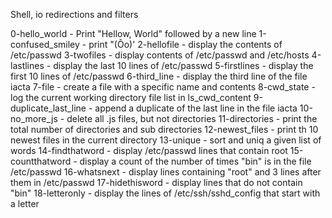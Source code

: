 Shell, io redirections and filters

0-hello_world - Print "Hellow, World" followed by a new line
1-confused_smiley - print "(Ôo)'
2-hellofile - display the contents of /etc/passwd
3-twofiles - display contents of /etc/passwd and /etc/hosts
4-lastlines - display the last 10 lines of /etc/passwd
5-firstlines - display the first 10 lines of /etc/passwd
6-third_line - display the third line of the file iacta
7-file - create a file with a specific name and contents
8-cwd_state - log the current working directory file list in ls_cwd_content
9-duplicate_last_line - append a duplicate of the last line in the file iacta
10-no_more_js - delete all .js files, but not directories
11-directories - print the total number of directories and sub directories
12-newest_files - print th 10 newest files in the current directory
13-unique - sort and uniq a given list of words
14-findthatword - display /etc/passwd lines that contain root
15-countthatword - display a count of the number of times "bin" is in the file /etc/passwd
16-whatsnext - display lines containing "root" and 3 lines after them in /etc/passwd
17-hidethisword - display lines that do not contain "bin"
18-letteronly - display the lines of /etc/ssh/sshd_config that start with a letter
